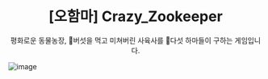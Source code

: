 <h1 align="center">[오함마] Crazy_Zookeeper</h1>


<p align="center">평화로운 동물농장, 🍄버섯을 먹고 미쳐버린 사육사를 🦛다섯 하마들이 구하는 게임입니다.</p>



![image](https://github.com/KimEoJin24/Crazy_Zookeeper/assets/101281567/13ac345a-9fda-49ae-b12a-1bdd9caa3e83)
